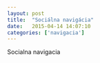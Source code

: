 ```yaml
---
layout: post
title:  "Sociálna navigácia"
date:   2015-04-14 14:07:10
categories: ['navigacia']
---
```


Socialna navigacia